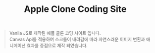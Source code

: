<h1 align="center"> Apple Clone Coding Site</h1><br>

>Vanila JS로 제작된 애플 클론 코딩 사이트 입니다.<br>
>Canvas Api를 적용하여 스크롤이 내려감에 따라 자연스러운 이미지 변환과 애니메이션 효과를 중점으로 제작 되였습니다.

